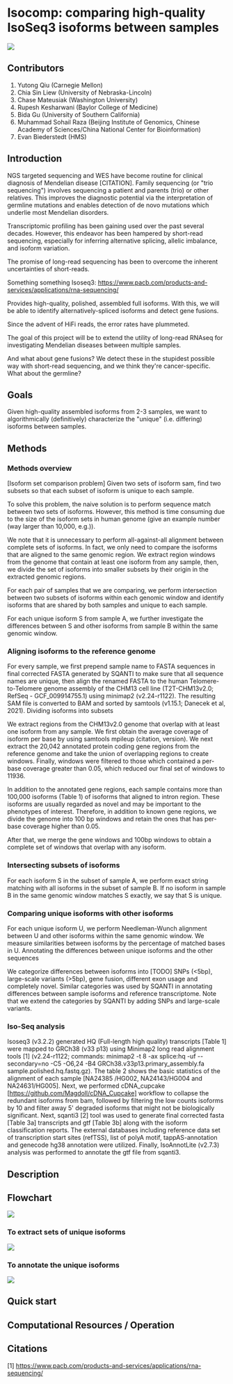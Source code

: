 # Isocomp: comparing high-quality IsoSeq3 isoforms between samples

![](images/logo.png)

## Contributors
1. Yutong Qiu (Carnegie Mellon)
2. Chia Sin	Liew (University of Nebraska-Lincoln)
3. Chase Mateusiak (Washington University)
4. Rupesh Kesharwani (Baylor College of Medicine)
5. Bida	Gu (University of Southern California)
6. Muhammad Sohail Raza (Beijing Institute of Genomics, Chinese Academy of Sciences/China National Center for Bioinformation)
6. Evan	Biederstedt (HMS)


## Introduction
NGS targeted sequencing and WES have become routine for clinical diagnosis of Mendelian disease [CITATION]. Family sequencing (or "trio sequencing") involves sequencing a patient and parents (trio) or other relatives. This improves the diagnostic potential via the interpretation of germline mutations and enables detection of de novo mutations which underlie most Mendelian disorders. 

Transcriptomic profiling has been gaining used over the past several decades. However, this endeavor has been hampered by short-read sequencing, especially for inferring alternative splicing, allelic imbalance, and isoform variation. 

The promise of long-read sequencing has been to overcome the inherent uncertainties of short-reads. 

Something something Isoseq3: https://www.pacb.com/products-and-services/applications/rna-sequencing/

Provides high-quality, polished, assembled full isoforms. With this, we will be able to identify alternatively-spliced isoforms and detect gene fusions. 

Since the advent of HiFi reads, the error rates have plummeted. 

The goal of this project will be to extend the utility of long-read RNAseq for investigating Mendelian diseases between multiple samples. 

And what about gene fusions? We detect these in the stupidest possible way with short-read sequencing, and we think they're cancer-specific. What about the germline?


## Goals

Given high-quality assembled isoforms from 2-3 samples, we want to algorithmically (definitively) characterize the "unique" (i.e. differing) isoforms between samples.

## Methods

### Methods overview
[Isoform set comparison problem] Given two sets of isoform sam, find two subsets so that each subset of isoform is unique to each sample.

To solve this problem, the naive solution is to perform sequence match between two sets of isoforms. However, this method is time consuming due to the size of the isoform sets in human genome (give an example number (way larger than 10,000, e.g.)). 

We note that it is unnecessary to perform all-against-all alignment between complete sets of isoforms. In fact, we only need to compare the isoforms that are aligned to the same genomic region. We extract region windows from the genome that contain at least one isoform from any sample, then, we divide the set of isoforms into smaller subsets by their origin in the extracted genomic regions.

For each pair of samples that we are comparing, we perform intersection between two subsets of isoforms within each genomic window and identify isoforms that are shared by both samples and unique to each sample. 

For each unique isoform S from sample A, we further investigate the differences between S and other isoforms from sample B within the same genomic window. 

### Aligning isoforms to the reference genome

For every sample, we first prepend sample name to FASTA sequences in final corrected FASTA generated by SQANTI to make sure that all sequence names are unique, then align the renamed FASTA to the human Telomere-to-Telomere genome assembly of the CHM13 cell line (T2T-CHM13v2.0; RefSeq - GCF_009914755.1) using minimap2 (v2.24-r1122). The resulting SAM file is converted to BAM and sorted by samtools (v1.15.1; Danecek et al, 2021).
Dividing isoforms into subsets

We extract regions from the CHM13v2.0 genome that overlap with at least one isoform from any sample. We first obtain the average coverage of isoform per base by using samtools mpileup (citation, version). We next extract the 20,042 annotated protein coding gene regions from the reference genome and take the union of overlapping regions to create windows. Finally, windows were filtered to those which contained a per-base coverage greater than 0.05, which reduced our final set of windows to 11936.


In addition to the annotated gene regions, each sample contains more than 100,000 isoforms (Table 1) of isoforms that aligned to intron region. These isoforms are usually regarded as novel and may be important to the phenotypes of interest. Therefore, in addition to known gene regions, we divide the genome into 100 bp windows and retain the ones that has per-base coverage higher than 0.05. 

After that, we merge the gene windows and 100bp windows to obtain a complete set of windows that overlap with any isoform.

### Intersecting subsets of isoforms

For each isoform S in the subset of sample A, we perform exact string matching with all isoforms in the subset of sample B. If no isoform in sample B in the same genomic window matches S exactly, we say that S is unique.

### Comparing unique isoforms with other isoforms
For each unique isoform U, we perform Needleman-Wunch alignment between U and other isoforms within the same genomic window. We measure similarities between isoforms by the percentage of matched bases in U.
Annotating the differences between unique isoforms and the other sequences

We categorize differences between isoforms into [TODO] SNPs (<5bp), large-scale variants (>5bp), gene fusion, different exon usage and completely novel. Similar categories was used by SQANTI in annotating differences between sample isoforms and reference transcriptome. Note that we extend the categories by SQANTI by adding SNPs and large-scale variants.

### Iso-Seq analysis
 
Isoseq3 (v3.2.2) generated HQ (Full-length high quality) transcripts [Table 1] were mapped to GRCh38 (v33 p13) using Minimap2 long read alignment tools [1] (v2.24-r1122; commands: minimap2 -t 8 -ax splice:hq -uf --secondary=no -C5 -O6,24 -B4 GRCh38.v33p13.primary_assembly.fa sample.polished.hq.fastq.gz). The table 2 shows the basic statistics of the alignment of each sample [NA24385 /HG002, NA24143/HG004 and NA24631/HG005]. Next, we performed cDNA_cupcake [https://github.com/Magdoll/cDNA_Cupcake] workflow to collapse the redundant isoforms from bam, followed by filtering the low counts isoforms by 10 and filter away 5' degraded isoforms that might not be biologically significant. Next, sqanti3 [2] tool was used to generate final corrected fasta [Table 3a] transcripts and gtf [Table 3b] along with the isoform classification reports. The external databases including reference data set of transcription start sites (refTSS), list of polyA motif, tappAS-annotation and genecode hg38 annotation were utilized. Finally, IsoAnnotLite (v2.7.3) analysis was performed to annotate the gtf file from sqanti3.


## Description




## Flowchart
![](images/workflow.png)
### To extract sets of unique isoforms
![](images/workflow_part1.png)
### To annotate the unique isoforms
![](images/workflow_part2.png)

## Quick start


## Computational Resources / Operation

## Citations
[1] https://www.pacb.com/products-and-services/applications/rna-sequencing/

